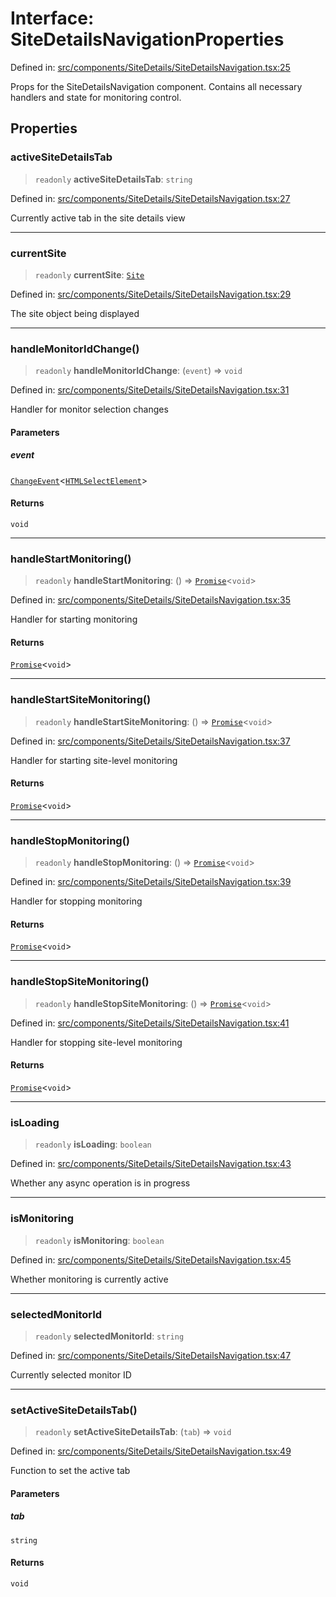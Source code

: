 # Interface: SiteDetailsNavigationProperties

Defined in: [src/components/SiteDetails/SiteDetailsNavigation.tsx:25](https://github.com/Nick2bad4u/Uptime-Watcher/blob/main/src/components/SiteDetails/SiteDetailsNavigation.tsx#L25)

Props for the SiteDetailsNavigation component. Contains all necessary
handlers and state for monitoring control.

## Properties

### activeSiteDetailsTab

> `readonly` **activeSiteDetailsTab**: `string`

Defined in: [src/components/SiteDetails/SiteDetailsNavigation.tsx:27](https://github.com/Nick2bad4u/Uptime-Watcher/blob/main/src/components/SiteDetails/SiteDetailsNavigation.tsx#L27)

Currently active tab in the site details view

***

### currentSite

> `readonly` **currentSite**: [`Site`](../../../../../shared/types/interfaces/Site.md)

Defined in: [src/components/SiteDetails/SiteDetailsNavigation.tsx:29](https://github.com/Nick2bad4u/Uptime-Watcher/blob/main/src/components/SiteDetails/SiteDetailsNavigation.tsx#L29)

The site object being displayed

***

### handleMonitorIdChange()

> `readonly` **handleMonitorIdChange**: (`event`) => `void`

Defined in: [src/components/SiteDetails/SiteDetailsNavigation.tsx:31](https://github.com/Nick2bad4u/Uptime-Watcher/blob/main/src/components/SiteDetails/SiteDetailsNavigation.tsx#L31)

Handler for monitor selection changes

#### Parameters

##### event

[`ChangeEvent`](https://github.com/DefinitelyTyped/DefinitelyTyped/blob/80449050d0e5e84f44ffa3fd3dc5651e4747e589/types/react/index.d.ts#L2018)\<[`HTMLSelectElement`](https://developer.mozilla.org/docs/Web/API/HTMLSelectElement)\>

#### Returns

`void`

***

### handleStartMonitoring()

> `readonly` **handleStartMonitoring**: () => [`Promise`](https://developer.mozilla.org/docs/Web/JavaScript/Reference/Global_Objects/Promise)\<`void`\>

Defined in: [src/components/SiteDetails/SiteDetailsNavigation.tsx:35](https://github.com/Nick2bad4u/Uptime-Watcher/blob/main/src/components/SiteDetails/SiteDetailsNavigation.tsx#L35)

Handler for starting monitoring

#### Returns

[`Promise`](https://developer.mozilla.org/docs/Web/JavaScript/Reference/Global_Objects/Promise)\<`void`\>

***

### handleStartSiteMonitoring()

> `readonly` **handleStartSiteMonitoring**: () => [`Promise`](https://developer.mozilla.org/docs/Web/JavaScript/Reference/Global_Objects/Promise)\<`void`\>

Defined in: [src/components/SiteDetails/SiteDetailsNavigation.tsx:37](https://github.com/Nick2bad4u/Uptime-Watcher/blob/main/src/components/SiteDetails/SiteDetailsNavigation.tsx#L37)

Handler for starting site-level monitoring

#### Returns

[`Promise`](https://developer.mozilla.org/docs/Web/JavaScript/Reference/Global_Objects/Promise)\<`void`\>

***

### handleStopMonitoring()

> `readonly` **handleStopMonitoring**: () => [`Promise`](https://developer.mozilla.org/docs/Web/JavaScript/Reference/Global_Objects/Promise)\<`void`\>

Defined in: [src/components/SiteDetails/SiteDetailsNavigation.tsx:39](https://github.com/Nick2bad4u/Uptime-Watcher/blob/main/src/components/SiteDetails/SiteDetailsNavigation.tsx#L39)

Handler for stopping monitoring

#### Returns

[`Promise`](https://developer.mozilla.org/docs/Web/JavaScript/Reference/Global_Objects/Promise)\<`void`\>

***

### handleStopSiteMonitoring()

> `readonly` **handleStopSiteMonitoring**: () => [`Promise`](https://developer.mozilla.org/docs/Web/JavaScript/Reference/Global_Objects/Promise)\<`void`\>

Defined in: [src/components/SiteDetails/SiteDetailsNavigation.tsx:41](https://github.com/Nick2bad4u/Uptime-Watcher/blob/main/src/components/SiteDetails/SiteDetailsNavigation.tsx#L41)

Handler for stopping site-level monitoring

#### Returns

[`Promise`](https://developer.mozilla.org/docs/Web/JavaScript/Reference/Global_Objects/Promise)\<`void`\>

***

### isLoading

> `readonly` **isLoading**: `boolean`

Defined in: [src/components/SiteDetails/SiteDetailsNavigation.tsx:43](https://github.com/Nick2bad4u/Uptime-Watcher/blob/main/src/components/SiteDetails/SiteDetailsNavigation.tsx#L43)

Whether any async operation is in progress

***

### isMonitoring

> `readonly` **isMonitoring**: `boolean`

Defined in: [src/components/SiteDetails/SiteDetailsNavigation.tsx:45](https://github.com/Nick2bad4u/Uptime-Watcher/blob/main/src/components/SiteDetails/SiteDetailsNavigation.tsx#L45)

Whether monitoring is currently active

***

### selectedMonitorId

> `readonly` **selectedMonitorId**: `string`

Defined in: [src/components/SiteDetails/SiteDetailsNavigation.tsx:47](https://github.com/Nick2bad4u/Uptime-Watcher/blob/main/src/components/SiteDetails/SiteDetailsNavigation.tsx#L47)

Currently selected monitor ID

***

### setActiveSiteDetailsTab()

> `readonly` **setActiveSiteDetailsTab**: (`tab`) => `void`

Defined in: [src/components/SiteDetails/SiteDetailsNavigation.tsx:49](https://github.com/Nick2bad4u/Uptime-Watcher/blob/main/src/components/SiteDetails/SiteDetailsNavigation.tsx#L49)

Function to set the active tab

#### Parameters

##### tab

`string`

#### Returns

`void`
